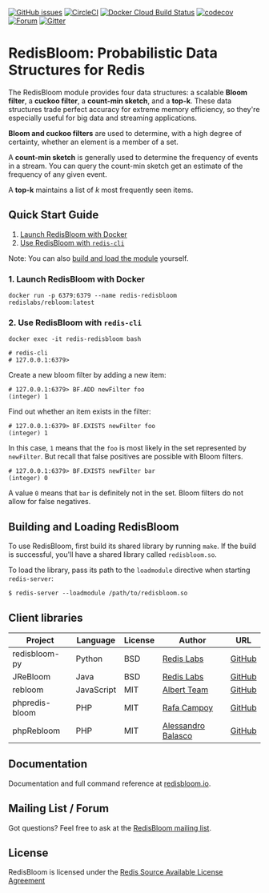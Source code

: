 [![GitHub issues](https://img.shields.io/github/release/RedisLabsModules/redisbloom.svg)](https://github.com/RedisBloom/RedisBloom/releases/latest)
[![CircleCI](https://circleci.com/gh/RedisBloom/RedisBloom.svg?style=svg)](https://circleci.com/gh/RedisBloom/RedisBloom)
[![Docker Cloud Build Status](https://img.shields.io/docker/cloud/build/redislabs/rebloom.svg)](https://hub.docker.com/r/redislabs/rebloom/builds/)
[![codecov](https://codecov.io/gh/RedisBloom/RedisBloom/branch/master/graph/badge.svg)](https://codecov.io/gh/RedisBloom/RedisBloom)
[![Forum](https://img.shields.io/badge/Forum-RedisBloom-blue)](https://forum.redislabs.com/c/modules/redisbloom)
[![Gitter](https://badges.gitter.im/RedisLabs/RedisBloom.svg)](https://gitter.im/RedisLabs/RedisBloom?utm_source=badge&utm_medium=badge&utm_campaign=pr-badge)

# RedisBloom: Probabilistic Data Structures for Redis

The RedisBloom module provides four data structures: a scalable **Bloom filter**,  a **cuckoo filter**, a **count-min sketch**, and a **top-k**. These data structures trade perfect accuracy for extreme memory efficiency, so they're especially useful for big data and streaming applications.

**Bloom and cuckoo filters** are used to determine, with a high degree of certainty, whether an element is a member of a set.

A **count-min sketch** is generally used to determine the frequency of events in a stream. You can query the count-min sketch get an estimate of the frequency of any given event.

A **top-k** maintains a list of _k_ most frequently seen items.

## Quick Start Guide
1. [Launch RedisBloom with Docker](#launch-redisbloom-with-docker)
1. [Use RedisBloom with `redis-cli`](#use-redisbloom-with-redis-cli)

Note: You can also [build and load the module](#building-and-loading-redisbloom) yourself.

### 1. Launch RedisBloom with Docker
```
docker run -p 6379:6379 --name redis-redisbloom redislabs/rebloom:latest
```

### 2. Use RedisBloom with `redis-cli`
```
docker exec -it redis-redisbloom bash

# redis-cli
# 127.0.0.1:6379>
```

Create a new bloom filter by adding a new item:
```
# 127.0.0.1:6379> BF.ADD newFilter foo
(integer) 1
```

Find out whether an item exists in the filter:
```
# 127.0.0.1:6379> BF.EXISTS newFilter foo
(integer) 1
```

In this case, `1` means that the `foo` is most likely in the set represented by `newFilter`. But recall that false positives are possible with Bloom filters.

```
# 127.0.0.1:6379> BF.EXISTS newFilter bar
(integer) 0
```

A value `0` means that `bar` is definitely not in the set. Bloom filters do not allow for false negatives.

## Building and Loading RedisBloom
To use RedisBloom, first build its shared library by running `make`. If the build is successful, you'll have a shared library called `redisbloom.so`.

To load the library, pass its path to the `loadmodule` directive when starting `redis-server`:
```
$ redis-server --loadmodule /path/to/redisbloom.so
```

## Client libraries
| Project | Language | License | Author | URL |
| ------- | -------- | ------- | ------ | --- |
| redisbloom-py | Python | BSD | [Redis Labs](https://redislabs.com) | [GitHub](https://github.com/RedisBloom/redisbloom-py) |
| JReBloom | Java | BSD | [Redis Labs](https://redislabs.com) | [GitHub](https://github.com/RedisBloom/JReBloom) |
| rebloom | JavaScript | MIT | [Albert Team](https://cvitae.now.sh/) | [GitHub](https://github.com/albert-team/rebloom) |
| phpredis-bloom | PHP | MIT | [Rafa Campoy](https://github.com/averias) | [GitHub](https://github.com/averias/phpredis-bloom) |
| phpRebloom | PHP | MIT | [Alessandro Balasco](https://github.com/palicao) | [GitHub](https://github.com/palicao/phpRebloom) |

## Documentation
Documentation and full command reference at [redisbloom.io](http://redisbloom.io).

## Mailing List / Forum
Got questions? Feel free to ask at the [RedisBloom mailing list](https://forum.redislabs.com/c/modules/redisbloom).

## License
RedisBloom is licensed under the [Redis Source Available License Agreement](LICENSE)
